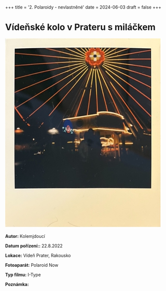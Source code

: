 +++
title = '2. Polaroidy - nevlastněné'
date = 2024-06-03
draft = false
+++

# Vídeňské kolo v Prateru s miláčkem

![](b0001.jpg)

**Autor:**	Kolemjdoucí
    
**Datum pořízení::** 22.8.2022

**Lokace:**	Vídeň Prater, Rakousko

**Fotoaparát:**	Polaroid Now

**Typ filmu:** I-Type	

    
**Poznámka:**	

